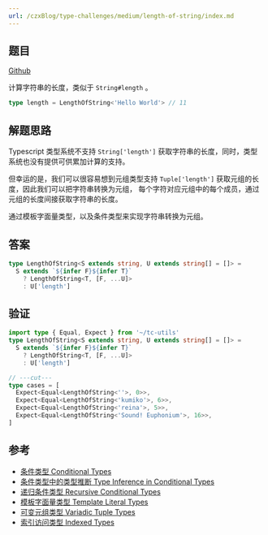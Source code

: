 ```yaml
---
url: /czxBlog/type-challenges/medium/length-of-string/index.md
---
```

## 题目

[Github](https://github.com/type-challenges/type-challenges/blob/main/questions/00298-medium-length-of-string/)

计算字符串的长度，类似于 `String#length` 。

```ts
type length = LengthOfString<'Hello World'> // 11
```

## 解题思路

Typescript 类型系统不支持 `String['length']` 获取字符串的长度，同时，类型系统也没有提供可供累加计算的支持。

但幸运的是，我们可以很容易想到元组类型支持 `Tuple['length']` 获取元组的长度，因此我们可以把字符串转换为元组，
每个字符对应元组中的每个成员，通过元组的长度间接获取字符串的长度。

通过模板字面量类型，以及条件类型来实现字符串转换为元组。

## 答案

```ts
type LengthOfString<S extends string, U extends string[] = []> =
  S extends `${infer F}${infer T}`
    ? LengthOfString<T, [F, ...U]>
    : U['length']
```

## 验证

```ts twoslash
import type { Equal, Expect } from '~/tc-utils'
type LengthOfString<S extends string, U extends string[] = []> =
  S extends `${infer F}${infer T}`
    ? LengthOfString<T, [F, ...U]>
    : U['length']

// ---cut---
type cases = [
  Expect<Equal<LengthOfString<''>, 0>>,
  Expect<Equal<LengthOfString<'kumiko'>, 6>>,
  Expect<Equal<LengthOfString<'reina'>, 5>>,
  Expect<Equal<LengthOfString<'Sound! Euphonium'>, 16>>,
]
```

## 参考

* [条件类型 Conditional Types](https://www.typescriptlang.org/docs/handbook/2/conditional-types.html)
* [条件类型中的类型推断 Type Inference in Conditional Types](https://www.typescriptlang.org/docs/handbook/2/conditional-types.html#inferring-within-conditional-types)
* [递归条件类型 Recursive Conditional Types](https://www.typescriptlang.org/docs/handbook/release-notes/typescript-4-1.html#recursive-conditional-types)
* [模板字面量类型 Template Literal Types](https://www.typescriptlang.org/docs/handbook/release-notes/typescript-4-1.html#template-literal-types)
* [可变元组类型 Variadic Tuple Types](https://www.typescriptlang.org/docs/handbook/release-notes/typescript-4-0.html#variadic-tuple-types)
* [索引访问类型 Indexed Types](https://www.typescriptlang.org/docs/handbook/2/indexed-access-types.html)
